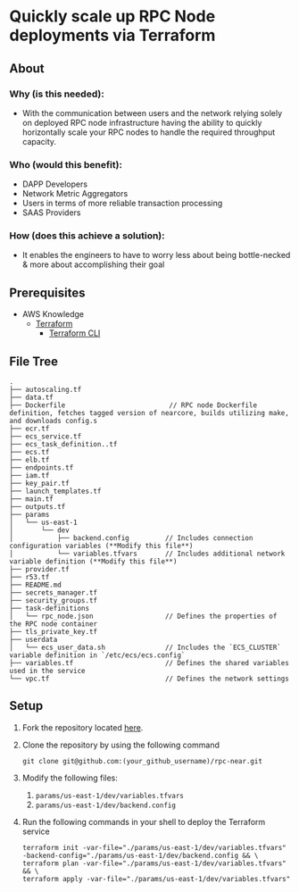 # Quickly scale up RPC Node deployments via Terraform

## About

### Why (is this needed):

- With the communication between users and the network relying solely on deployed RPC node infrastructure having the ability to quickly horizontally scale your RPC nodes to handle the required throughput capacity.

### Who (would this benefit):

- DAPP Developers
- Network Metric Aggregators
- Users in terms of more reliable transaction processing
- SAAS Providers

### How (does this achieve a solution):

- It enables the engineers to have to worry less about being bottle-necked & more about accomplishing their goal

## Prerequisites

- AWS Knowledge
    - [Terraform](https://www.terraform.io/)
        - [Terraform CLI](https://www.terraform.io/cli)

## File Tree

```
.
├── autoscaling.tf
├── data.tf
├── Dockerfile                          // RPC node Dockerfile definition, fetches tagged version of nearcore, builds utilizing make, and downloads config.s
├── ecr.tf
├── ecs_service.tf
├── ecs_task_definition..tf
├── ecs.tf
├── elb.tf
├── endpoints.tf
├── iam.tf
├── key_pair.tf
├── launch_templates.tf
├── main.tf
├── outputs.tf
├── params
│   └── us-east-1
│       └── dev
│           ├── backend.config         // Includes connection configuration variables (**Modify this file**)
│           └── variables.tfvars       // Includes additional network variable definition (**Modify this file**)
├── provider.tf
├── r53.tf
├── README.md
├── secrets_manager.tf
├── security_groups.tf
├── task-definitions
│   └── rpc_node.json                  // Defines the properties of the RPC node container
├── tls_private_key.tf
├── userdata
│   └── ecs_user_data.sh               // Includes the `ECS_CLUSTER` variable definition in `/etc/ecs/ecs.config`
├── variables.tf                       // Defines the shared variables used in the service
└── vpc.tf                             // Defines the network settings
```

## Setup

1. Fork the repository located [here](https://github.com/NearPrime/rpc-near).
2. Clone the repository by using the following command
    
    ```
    git clone git@github.com:(your_github_username)/rpc-near.git
    ```
    
3. Modify the following files:
    1. `params/us-east-1/dev/variables.tfvars`
    2. `params/us-east-1/dev/backend.config`
4. Run the following commands in your shell to deploy the Terraform service
    
    ```
    terraform init -var-file="./params/us-east-1/dev/variables.tfvars" -backend-config="./params/us-east-1/dev/backend.config && \
    terraform plan -var-file="./params/us-east-1/dev/variables.tfvars" && \
    terraform apply -var-file="./params/us-east-1/dev/variables.tfvars"
    ```
